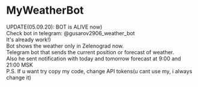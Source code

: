 # MyWeatherBot
UPDATE(05.09.20): BOT is ALIVE now) <br> 
Check bot in telegram: @gusarov2906_weather_bot<br>
It's already work!)<br>
Bot shows the weather only in Zelenograd now.<br>
Telegram bot that sends the current position or forecast of weather.<br>
Also he sent notification with today and tomorrow forecast at 9:00 and 21:00 MSK <br>
P.S. If u want try copy my code, change API tokens(u cant use my, i always change it)
